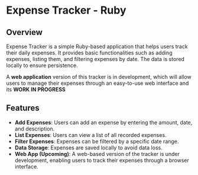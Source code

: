 # Expense Tracker - Ruby

## Overview

Expense Tracker is a simple Ruby-based application that helps users track their daily expenses. It provides basic functionalities such as adding expenses, listing them, and filtering expenses by date. The data is stored locally to ensure persistence.

A **web application** version of this tracker is in development, which will allow users to manage their expenses through an easy-to-use web interface and  its **WORK IN PROGRESS**

## Features

- **Add Expenses**: Users can add an expense by entering the amount, date, and description.
- **List Expenses**: Users can view a list of all recorded expenses.
- **Filter Expenses**: Expenses can be filtered by a specific date range.
- **Data Storage**: Expenses are saved locally to avoid data loss.
- **Web App (Upcoming)**: A web-based version of the tracker is under development, enabling users to track their expenses through a browser interface.






